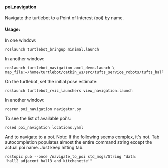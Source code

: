 #### poi_navigation

Navigate the turtlebot to a Point of Interest (poi) by name.

#### Usage:

In one window:

    roslaunch turtlebot_bringup minimal.launch

In another window:

    roslaunch turtlebot_navigation amcl_demo.launch \
    map_file:=/home/turtlebot/catkin_ws/src/tufts_service_robots/tufts_halligan/maps/real/2/2.yaml

On the turtlebot, set the initial pose estimate:

    roslaunch turtlebot_rviz_launchers view_navigation.launch

In another window:

    rosrun poi_navigation navigator.py

To see the list of available poi's:

    rosed poi_navigation locations.yaml

And to navigate to a poi. Note: If the following seems complex, it's not. Tab autocompletion populates almost the entire command string except the actual poi name. Just keep hitting tab.

    rostopic pub --once /navigate_to_poi std_msgs/String "data: 'hall2_adjacent_hall3_and_kitchenette'"

